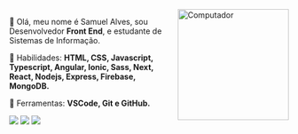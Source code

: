 <img src="https://user-images.githubusercontent.com/49680351/134790328-8fbd5751-1d88-457a-8b86-fc7cc2b89ee8.gif" width="200px" align="right" alt="Computador">

<p align="left"> 
 🌌 Olá, meu nome é Samuel Alves, sou Desenvolvedor <strong>Front End</strong>, e estudante de Sistemas de Informação.
</p>

<p align="left">
 🧩 Habilidades: <strong>HTML, CSS, Javascript, Typescript, Angular, Ionic, Sass, Next, React, Nodejs, Express, Firebase, MongoDB.</strong>
</p>

<p align="left">
  💼 Ferramentas: <strong>VSCode, Git e GitHub.</strong>
</p>

<p align="left">
  <a href="#" alt="Gmail">
  <img src="https://img.shields.io/badge/Gmail-D14836?style=for-the-badge&logo=gmail&logoColor=white&link=samuelalves681@gmail.com" /></a>

  <a href="#" alt="Linkedin">
  <img src="https://img.shields.io/badge/LinkedIn-0077B5?style=for-the-badge&logo=linkedin&logoColor=white&link=https://www.linkedin.com/in/samuel-alves-30a18a124/" /></a>

  <a href="#" alt="Twitter">
  <img src="https://img.shields.io/badge/Twitter-1DA1F2?style=for-the-badge&logo=twitter&logoColor=white&link=https://twitter.com/NB0ss010101"/></a>
</p>  
